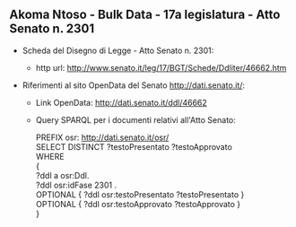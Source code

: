 ## Akoma Ntoso - Bulk Data - 17a legislatura - Atto Senato n. 2301 ##

* Scheda del Disegno di Legge - Atto Senato n. 2301:
	* http url: http://www.senato.it/leg/17/BGT/Schede/Ddliter/46662.htm

* Riferimenti al sito OpenData del Senato http://dati.senato.it/:
	* Link OpenData: http://dati.senato.it/ddl/46662
	* Query SPARQL per i documenti relativi all'Atto Senato:

        PREFIX osr: <http://dati.senato.it/osr/>  
		SELECT DISTINCT ?testoPresentato ?testoApprovato  
		WHERE  
		{  
		    ?ddl a osr:Ddl.  
		    ?ddl osr:idFase 2301 .  
		    OPTIONAL { ?ddl osr:testoPresentato ?testoPresentato }  
		    OPTIONAL { ?ddl osr:testoApprovato ?testoApprovato }  
		}
		